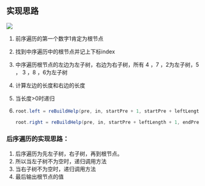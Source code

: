 ## 实现思路

![](http://ww1.sinaimg.cn/large/005WjvZYly1g33i8nnnoij30of09r3yi.jpg)

1. 前序遍历的第一个数字1肯定为根节点

2. 找到中序遍历中的根节点并记上下标index

3. 中序遍历根节点的左边为左子树，右边为右子树，所有 4 ，7 ，2为左子树，5 ， 3  ，8 ，6为左子树

4. 计算左边的长度和右边的长度

5. 当长度>0时递归

6. ```java
   root.left = reBuildHelp(pre, in, startPre + 1, startPre + leftLength, startIn, index - 1);
   
   root.right = reBuildHelp(pre, in, startPre + leftLength + 1, endPre, index + 1, endIn);
   ```





### 后序遍历的实现思路：

1. 后序遍历为先左子树，右子树，再到根节点。
2. 所以当左子树不为空时，递归调用方法
3. 当右子树不为空时，递归调用方法
4. 最后输出根节点的值